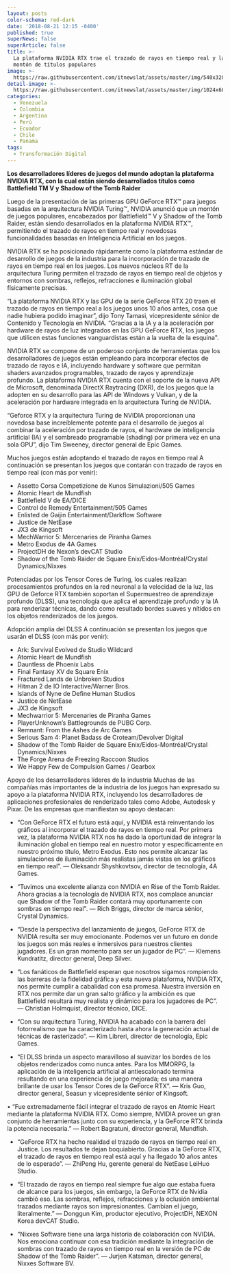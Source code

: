 ```yaml
---
layout: posts
color-schema: red-dark
date: '2018-08-21 12:15 -0400'
published: true
superNews: false
superArticle: false
title: >-
  La plataforma NVIDIA RTX trae el trazado de rayos en tiempo real y la IA a un
  montón de títulos populares
image: >-
  https://raw.githubusercontent.com/itnewslat/assets/master/img/540x320/inteligencia-artificial-p.jpg
detail-image: >-
  https://raw.githubusercontent.com/itnewslat/assets/master/img/1024x680/inteligencia-artificial-g.jpg
categories:
  - Venezuela
  - Colombia
  - Argentina
  - Perú
  - Ecuador
  - Chile
  - Panama
tags:
  - Transformación Digital
---
```

**Los desarrolladores líderes de juegos del mundo adoptan la plataforma NVIDIA RTX, con la cual están siendo desarrollados títulos como Battlefield TM V y Shadow of the Tomb Raider** 

Luego de la presentación de las primeras GPU GeForce RTX™ para juegos basadas en la arquitectura NVIDIA Turing™, NVIDIA anunció que un montón de juegos populares, encabezados por Battlefield™ V y Shadow of the Tomb Raider, están siendo desarrollados en la plataforma NVIDIA RTX™, permitiendo el trazado de rayos en tiempo real y novedosas funcionalidades basadas en Inteligencia Artificial en los juegos.

NVIDIA RTX se ha posicionado rápidamente como la plataforma estándar de desarrollo de juegos de la industria para la incorporación de trazado de rayos en tiempo real en los juegos. Los nuevos núcleos RT de la arquitectura Turing permiten el trazado de rayos en tiempo real de objetos y entornos con sombras, reflejos, refracciones e iluminación global físicamente precisas. 

“La plataforma NVIDIA RTX y las GPU de la serie GeForce RTX 20 traen el trazado de rayos en tiempo real a los juegos unos 10 años antes, cosa que nadie hubiera podido imaginar”, dijo Tony Tamasi, vicepresidente sénior de Contenido y Tecnología en NVIDIA. “Gracias a la IA y a la aceleración por hardware de rayos de luz integrados en las GPU GeForce RTX, los juegos que utilicen estas funciones vanguardistas están a la vuelta de la esquina".

NVIDIA RTX se compone de un poderoso conjunto de herramientas que los desarrolladores de juegos están empleando para incorporar efectos de trazado de rayos e IA, incluyendo hardware y software que permitan shaders avanzados programables, trazado de rayos y aprendizaje profundo. La plataforma NVIDIA RTX cuenta con el soporte de la nueva API de Microsoft, denominada DirectX Raytracing (DXR), de los juegos que la adopten en su desarrollo para las API de Windows y Vulkan, y de la aceleración por hardware integrada en la arquitectura Turing de NVIDIA.

“Geforce RTX y la arquitectura Turing de NVIDIA proporcionan una novedosa base increíblemente potente para el desarrollo de juegos al combinar la aceleración por trazado de rayos, el hardware de inteligencia artificial (IA) y el sombreado programable (shading) por primera vez en una sola GPU”, dijo Tim Sweeney, director general de Epic Games.

Muchos juegos están adoptando el trazado de rayos en tiempo real
A continuación se presentan los juegos que contarán con trazado de rayos en tiempo real (con más por venir):

- Assetto Corsa Competizione de Kunos Simulazioni/505 Games
- Atomic Heart de Mundfish
- Battlefield V de EA/DICE
- Control de Remedy Entertainment/505 Games
- Enlisted de Gaijin Entertainment/Darkflow Software
- Justice de NetEase 
- JX3 de Kingsoft
- MechWarrior 5: Mercenaries de Piranha Games
- Metro Exodus de 4A Games
- ProjectDH de Nexon’s devCAT Studio
- Shadow of the Tomb Raider de Square Enix/Eidos-Montréal/Crystal Dynamics/Nixxes

Potenciadas por los Tensor Cores de Turing, los cuales realizan procesamientos profundos en la red neuronal a la velocidad de la luz, las GPU de Geforce RTX también soportan el Supermuestreo de aprendizaje profundo (DLSS), una tecnología que aplica el aprendizaje profundo y la IA para renderizar técnicas, dando como resultado bordes suaves y nítidos en los objetos renderizados de los juegos. 

Adopción amplia del DLSS
A continuación se presentan los juegos que usarán el DLSS (con más por venir): 

- Ark: Survival Evolved de Studio Wildcard
- Atomic Heart de Mundfish
- Dauntless de Phoenix Labs
- Final Fantasy XV de Square Enix
- Fractured Lands de Unbroken Studios
- Hitman 2 de IO Interactive/Warner Bros.
- Islands of Nyne de Define Human Studios
- Justice de NetEase
- JX3 de Kingsoft
- Mechwarrior 5: Mercenaries de Piranha Games
- PlayerUnknown’s Battlegrounds de PUBG Corp.
- Remnant: From the Ashes de Arc Games
- Serious Sam 4: Planet Badass de Croteam/Devolver Digital
- Shadow of the Tomb Raider de Square Enix/Eidos-Montréal/Crystal Dynamics/Nixxes
- The Forge Arena de Freezing Raccoon Studios
- We Happy Few de Compulsion Games / Gearbox

Apoyo de los desarrolladores líderes de la industria
Muchas de las compañías más importantes de la industria de los juegos han expresado su apoyo a la plataforma NVIDIA RTX, incluyendo los desarrolladores de aplicaciones profesionales de renderizado tales como Adobe, Autodesk y Pixar. De las empresas que manifiestan su apoyo destacan: 
 
- “Con GeForce RTX el futuro está aquí, y NVIDIA está reinventando los gráficos al incorporar el trazado de rayos en tiempo real. Por primera vez, la plataforma NVIDIA RTX nos ha dado la oportunidad de integrar la iluminación global en tiempo real en nuestro motor y específicamente en nuestro próximo título, Metro Exodus. Esto nos permite alcanzar las simulaciones de iluminación más realistas jamás vistas en los gráficos en tiempo real”. — Oleksandr Shyshkovtsov, director de tecnología, 4A Games.

- “Tuvimos una excelente alianza con NVIDIA en Rise of the Tomb Raider. Ahora gracias a la tecnología de NVIDIA RTX, nos complace anunciar que Shadow of the Tomb Raider contará muy oportunamente con sombras en tiempo real". — Rich Briggs, director de marca sénior, Crystal Dynamics.

- “Desde la perspectiva del lanzamiento de juegos, GeForce RTX de NVIDIA resulta ser muy emocionante. Podemos ver un futuro en donde los juegos son más reales e inmersivos para nuestros clientes jugadores. Es un gran momento para ser un jugador de PC”. — Klemens Kundratitz, director general, Deep Silver.

- “Los fanáticos de Battlefield esperan que nosotros sigamos rompiendo las barreras de la fidelidad gráfica y esta nueva plataforma, NVIDIA RTX, nos permite cumplir a cabalidad con esa promesa. Nuestra inversión en RTX nos permite dar un gran salto gráfico y la ambición es que Battlefield resultará muy realista y dinámico para los jugadores de PC”. — Christian Holmquist, director técnico, DICE.

- “Con su arquitectura Turing, NVIDIA ha acabado con la barrera del fotorrealismo que ha caracterizado hasta ahora la generación actual de técnicas de rasterizado”. — Kim Libreri, director de tecnología, Epic Games.

- “El DLSS brinda un aspecto maravilloso al suavizar los bordes de los objetos renderizados como nunca antes. Para los MMORPG, la aplicación de la inteligencia artificial al antiescalonado termina resultando en una experiencia de juego mejorada; es una manera brillante de usar los Tensor Cores de la GeForce RTX”. — Kris Guo, director general, Seasun y vicepresidente sénior of Kingsoft.

•	“Fue extremadamente fácil integrar el trazado de rayos en Atomic Heart mediante la plataforma NVIDIA RTX. Como siempre, NVIDIA provee un gran conjunto de herramientas junto con su experiencia, y la GeForce RTX brinda la potencia necesaria.” — Robert Bagratuni, director general, Mundfish.

- “GeForce RTX ha hecho realidad el trazado de rayos en tiempo real en Justice. Los resultados te dejan boquiabierto. Gracias a la GeForce RTX, el trazado de rayos en tiempo real está aquí y ha llegado 10 años antes de lo esperado”. — ZhiPeng Hu, gerente general de NetEase LeiHuo Studio.

- “El trazado de rayos en tiempo real siempre fue algo que estaba fuera de alcance para los juegos, sin embargo, la GeForce RTX de Nvidia cambió eso. Las sombras, reflejos, refracciones y la oclusión ambiental trazados mediante rayos son impresionantes. Cambian el juego, literalmente.” — Donggun Kim, productor ejecutivo, ProjectDH, NEXON Korea devCAT Studio.

- “Nixxes Software tiene una larga historia de colaboración con NVIDIA. Nos emociona continuar con esa tradición mediante la integración de sombras con trazado de rayos en tiempo real en la versión de PC de Shadow of the Tomb Raider”. — Jurjen Katsman, director general, Nixxes Software BV.